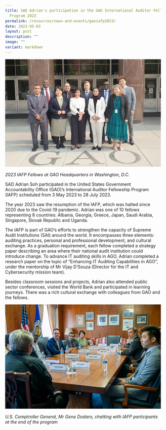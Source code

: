 ```yaml
---
title: SAD Adrian's participation in the GAO International Auditor Fellowship
  Program 2023
permalink: /resources/news-and-events/gaoiafp2023/
date: 2023-05-03
layout: post
description: ""
image: ""
variant: markdown
---
```

![](/images/News%20&%20Events%20Photos/2023/2023_GAO_IAFP_1.jpg)

*2023 IAFP Fellows at GAO Headquarters in Washington, D.C.*

SAD Adrian Soh participated in the United States Government Accountability Office (GAO)’s International Auditor Fellowship Program (IAFP) scheduled from 3 May 2023 to 28 July 2023. 

The year 2023 saw the resumption of the IAFP, which was halted since 2020 due to the Covid-19 pandemic. Adrian was one of 10 fellows representing 8 countries: Albania, Georgia, Greece, Japan, Saudi Arabia, Singapore, Slovak Republic and Uganda. 

The IAFP is part of GAO’s efforts to strengthen the capacity of Supreme Audit Institutions (SAI) around the world. It encompasses three elements: auditing practices, personal and professional development, and cultural exchange. As a graduation requirement, each fellow completed a strategy paper describing an area where their national audit institution could introduce change. To advance IT auditing skills in AGO, Adrian completed a research paper on the topic of “Enhancing IT Auditing Capabilities in AGO”, under the mentorship of Mr Vijay D’Souza (Director for the IT and Cybersecurity mission team). 

Besides classroom sessions and projects, Adrian also attended public sector conferences, visited the World Bank and participated in learning journeys. There was a rich cultural exchange with colleagues from GAO and the fellows. 

![](/images/News%20&%20Events%20Photos/2023/2023_GAO_IAFP_3.jpg)

*U.S. Comptroller General, Mr Gene Dodaro, chatting with IAFP participants at the end of the program*